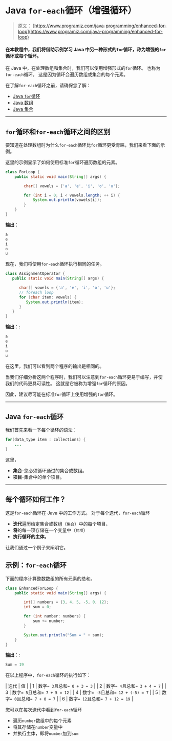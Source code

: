 # Java `for-each`循环（增强循环）

> 原文： [https://www.programiz.com/java-programming/enhanced-for-loop](https://www.programiz.com/java-programming/enhanced-for-loop)

#### 在本教程中，我们将借助示例学习 Java 中另一种形式的`for`循环，称为增强的`for`循环或每个循环。

在 Java 中，在处理数组和集合时，我们可以使用增强形式的`for`循环。 也称为`for-each`循环。 这是因为循环会遍历数组或集合的每个元素。

在了解`for-each`循环之前，请确保您了解：

*   [Java `for`循环](/java-programming/for-loop "Java for Loop")
*   [Java 数组](/java-programming/arrays "Java Arrays")
*   [Java 集合](/java-programming/collections "Java Collections")

* * *

## `for`循环和`for-each`循环之间的区别

要知道在处理数组时为什么`for-each`循环比`for`循环更受青睐，我们来看下面的示例。

这里的示例显示了如何使用标准`for`循环遍历数组的元素。

```java
class ForLoop {
    public static void main(String[] args) {

        char[] vowels = {'a', 'e', 'i', 'o', 'u'};

        for (int i = 0; i < vowels.length; ++ i) {
            System.out.println(vowels[i]);
        }
    }
}
```

**输出**：

```java
a
e
i
o
u
```

现在，我们将使用`for-each`循环执行相同的任务。

```java
class AssignmentOperator {
   public static void main(String[] args) {

      char[] vowels = {'a', 'e', 'i', 'o', 'u'};
      // foreach loop
      for (char item: vowels) {
         System.out.println(item);
      }
   }
}
```

**输出**：:

```java
a
e
i
o
u
```

在这里，我们可以看到两个程序的输出是相同的。

当我们仔细分析这两个程序时，我们可以注意到`for-each`循环更易于编写，并使我们的代码更具可读性。 这就是它被称为增强`for`循环的原因。

因此，建议尽可能在标准`for`循环上使用增强的`for`循环。

* * *

## Java `for-each`循环

我们首先来看一下每个循环的语法：

```java
for(data_type item : collections) {
    ...
}
```

这里，

*   **集合**-您必须循环通过的集合或数组。
*   **项目**-集合中的单个项目。

* * *

## 每个循环如何工作？

这是`for-each`循环在 Java 中的工作方式。 对于每个迭代，`for-each`循环

*   **迭代**遍历给定集合或数组（`集合`）中的每个项目，
*   **将**的每一项存储在一个变量中（`的项`）
*   **执行循环的主体。**

让我们通过一个例子来阐明它。

## 示例：`for-each`循环

下面的程序计算整数数组的所有元素的总和。

```java
class EnhancedForLoop {
    public static void main(String[] args) {

        int[] numbers = {3, 4, 5, -5, 0, 12};
        int sum = 0;

        for (int number: numbers) {
            sum += number;
        }

        System.out.println("Sum = " + sum);
    }
}
```

**输出**：:

```java
Sum = 19
```

在以上程序中，`for-each`循环的执行如下：

| 迭代 | 值 |
| 1 | 数字`= 3`且总和`= 0 + 3 = 3` |
| 2 | 数字`= 4`且总和`= 3 + 4 = 7` |
| 3 | 数字`= 5`且总和`= 7 + 5 = 12` |
| 4 | 数字`= -5`且总和`= 12 + (-5) = 7` |
| 5 | 数字`= 0`且总和`= 7 + 0 = 7` |
| 6 | 数字`= 12`且总和`= 7 + 12 = 19` |

您可以在每次迭代中看到`for-each`循环

*   遍历`number`数组中的每个元素
*   将其存储在`number`变量中
*   并执行主体，即将`number`加到`sum`